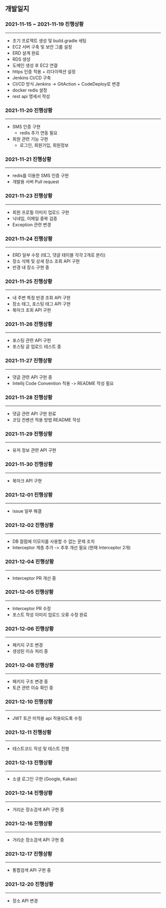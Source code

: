 ## 개발일지

### 2021-11-15 ~ 2021-11-19 진행상황
- - -
- 초기 프로젝트 생성 및 build.gradle 세팅
- EC2 서버 구축 및 보안 그룹 설정
- ERD 설계 완료
- RDS 생성
- 도메인 생성 후 EC2 연결
- https 인증 적용 + 리다이렉션 설정
- Jenkins CI/CD 구축
- CI/CD 방식 Jenkins -> GitAction + CodeDeploy로 변경
- docker redis 설정
- rest api 명세서 작성

### 2021-11-20 진행상황
- - -
- SMS 인증 구현
  - redis 추가 연동 필요
- 회원 관련 기능 구현
  - 로그인, 회원가입, 회원정보

### 2021-11-21 진행상황
- - -
- redis를 이용한 SMS 인증 구현
- 개발용 서버 Pull request 

### 2021-11-23 진행상황
- - -
- 회원 프로필 이미지 업로드 구현
- 닉네임, 이메일 중복 검증
- Exception 관련 변경

### 2021-11-24 진행상황
- - -
- ERD 일부 수정 (태그, 댓글 테이블 각각 2개로 분리)
- 장소 삭제 및 상세 장소 조회 API 구현
- 반경 내 장소 구현 중

### 2021-11-25 진행상황
- - - 
- 내 주변 특정 반경 조회 API 구현 
- 장소 태그, 포스팅 태그 API 구현
- 북마크 조회 API 구현

### 2021-11-26 진행상황
- - - 
- 포스팅 관련 API 구현
- 포스팅 글 업로드 테스트 중

### 2021-11-27 진행상황
- - -
- 댓글 관련 API 구현 중
- Intellij Code Convention 적용 -> README 작성 필요

### 2021-11-28 진행상황
- - -
- 댓글 관련 API 구현 완료
- 코딩 컨벤션 적용 방법 README 작성

### 2021-11-29 진행상황
- - -
- 유저 정보 관련 API 구현

### 2021-11-30 진행상황
- - -
- 북마크 API 구현

### 2021-12-01 진행상황
- - -
- issue 일부 해결

### 2021-12-02 진행상황
- - -
- DB 컬럼에 이모지를 사용할 수 없는 문제 조치
- Interceptor 계층 추가 -> 추후 개선 필요 (현재 Interceptor 2개)

### 2021-12-04 진행상황
- - -
- Interceptor PR 개선 중

### 2021-12-05 진행상황
- - -
- Interceptor PR 수정
- 포스트 작성 이미지 업로드 오류 수정 완료

### 2021-12-06 진행상황
- - -
- 패키지 구조 변경
- 생성된 이슈 처리 중

### 2021-12-08 진행상황
- - -
- 패키지 구조 변경 중
- 토큰 관련 이슈 확인 중

### 2021-12-10 진행상황
- - -
- JWT 토큰 미적용 api 적용되도록 수정

### 2021-12-11 진행상황
- - -
- 테스트코드 작성 및 테스트 진행 

### 2021-12-13 진행상황
- - -
- 소셜 로그인 구현 (Google, Kakao)

### 2021-12-14 진행상황
- - -
- 거리순 장소검색 API 구현 중

### 2021-12-16 진행상황
- - -
- 거리순 장소검색 API 구현 중

### 2021-12-17 진행상황
- - -
- 통합검색 API 구현 중

### 2021-12-20 진행상황
- - -
- 장소 API 변경



